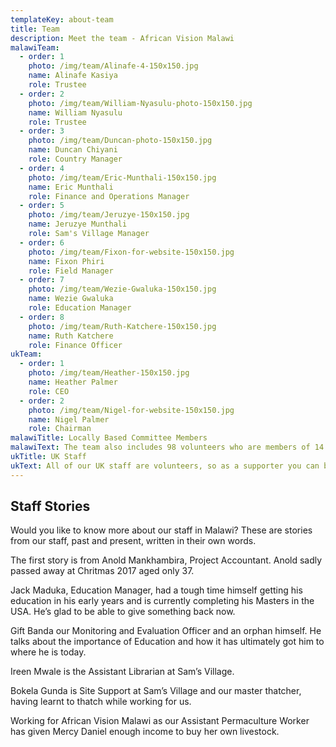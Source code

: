 ```yaml
---
templateKey: about-team
title: Team
description: Meet the team - African Vision Malawi
malawiTeam:
  - order: 1
    photo: /img/team/Alinafe-4-150x150.jpg
    name: Alinafe Kasiya
    role: Trustee
  - order: 2
    photo: /img/team/William-Nyasulu-photo-150x150.jpg
    name: William Nyasulu
    role: Trustee
  - order: 3
    photo: /img/team/Duncan-photo-150x150.jpg
    name: Duncan Chiyani
    role: Country Manager
  - order: 4
    photo: /img/team/Eric-Munthali-150x150.jpg
    name: Eric Munthali
    role: Finance and Operations Manager
  - order: 5
    photo: /img/team/Jeruzye-150x150.jpg
    name: Jeruzye Munthali
    role: Sam's Village Manager
  - order: 6
    photo: /img/team/Fixon-for-website-150x150.jpg
    name: Fixon Phiri
    role: Field Manager
  - order: 7
    photo: /img/team/Wezie-Gwaluka-150x150.jpg
    name: Wezie Gwaluka
    role: Education Manager
  - order: 8
    photo: /img/team/Ruth-Katchere-150x150.jpg
    name: Ruth Katchere
    role: Finance Officer
ukTeam:
  - order: 1
    photo: /img/team/Heather-150x150.jpg
    name: Heather Palmer
    role: CEO
  - order: 2
    photo: /img/team/Nigel-for-website-150x150.jpg
    name: Nigel Palmer
    role: Chairman
malawiTitle: Locally Based Committee Members
malawiText: The team also includes 98 volunteers who are members of 14 Locally Based Committees and are residents of our focus area.
ukTitle: UK Staff
ukText: All of our UK staff are volunteers, so as a supporter you can be sure that even more of your donation goes directly to help orphans and vulnerable people in rural Malawi, instead of being spent on administration costs in the UK.
---
```


## Staff Stories

Would you like to know more about our staff in Malawi? These are stories from our staff, past and present, written in their own words.

The first story is from Anold Mankhambira, Project Accountant. Anold sadly passed away at Chritmas 2017 aged only 37.

Jack Maduka, Education Manager, had a tough time himself getting his education in his early years and is currently completing his Masters in the USA. He’s glad to be able to give something back now.

Gift Banda our Monitoring and Evaluation Officer and an orphan himself. He talks about the importance of Education and how it has ultimately got him to where he is today.

Ireen Mwale is the Assistant Librarian at Sam’s Village.

Bokela Gunda is Site Support at Sam’s Village and our master thatcher, having learnt to thatch while working for us.

Working for African Vision Malawi as our Assistant Permaculture Worker has given Mercy Daniel enough income to buy her own livestock.
